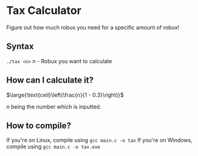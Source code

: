 # Tax Calculator

Figure out how much robux you need for a specific amount of robux!

## Syntax
`./tax <n>`
n - Robux you want to calculate

## How can I calculate it?

$\large{\text{ceil}\left(\frac{n}{1 - 0.3}\right)}$

n being the number which is inputted.

## How to compile?

If you're on Linux, compile using `gcc main.c -o tax`
If you're on Windows, compile using `gcc main.c -o tax.exe`
